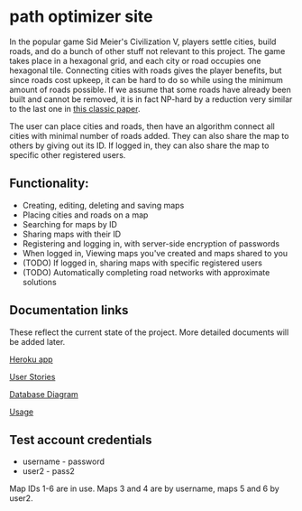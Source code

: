 # path optimizer site

In the popular game Sid Meier's Civilization V, players settle cities, build roads,
and do a bunch of other stuff not relevant to this project. The game takes place in a hexagonal
grid, and each city or road occupies one hexagonal tile. Connecting cities with roads gives the player
benefits, but since roads cost upkeep, it can be hard to do so while using the minimum amount of
roads possible. If we assume that some roads have already been built and cannot be removed,
it is in fact NP-hard by a reduction very similar to the last one in [this classic paper](https://www.jstor.org/stable/2100192).

The user can place cities and roads, then have an algorithm connect all cities with minimal number
of roads added. They can also share the map to others by giving out its ID. If logged in, they can
also share the map to specific other registered users.

## Functionality:
* Creating, editing, deleting and saving maps
* Placing cities and roads on a map
* Searching for maps by ID
* Sharing maps with their ID
* Registering and logging in, with server-side encryption of passwords
* When logged in, Viewing maps you've created and maps shared to you
* (TODO) If logged in, sharing maps with specific registered users
* (TODO) Automatically completing road networks with approximate solutions

## Documentation links
These reflect the current state of the project. More detailed documents will be added later.

[Heroku app](https://infinite-sands-84798.herokuapp.com/)

[User Stories](./doc/user_stories.md)

[Database Diagram](./doc/database_diagram.png)

[Usage](./doc/usage.md)

## Test account credentials
* username - password
* user2 - pass2

Map IDs 1-6 are in use. Maps 3 and 4 are by username, maps 5 and 6 by user2.
